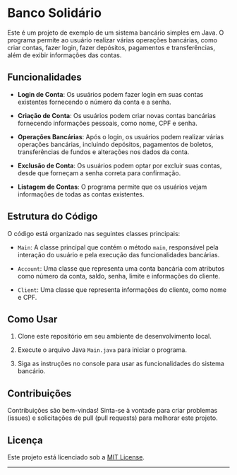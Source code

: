 # Banco Solidário

Este é um projeto de exemplo de um sistema bancário simples em Java. O programa permite ao usuário realizar várias operações bancárias, como criar contas, fazer login, fazer depósitos, pagamentos e transferências, além de exibir informações das contas.

## Funcionalidades

- **Login de Conta**: Os usuários podem fazer login em suas contas existentes fornecendo o número da conta e a senha.

- **Criação de Conta**: Os usuários podem criar novas contas bancárias fornecendo informações pessoais, como nome, CPF e senha.

- **Operações Bancárias**: Após o login, os usuários podem realizar várias operações bancárias, incluindo depósitos, pagamentos de boletos, transferências de fundos e alterações nos dados da conta.

- **Exclusão de Conta**: Os usuários podem optar por excluir suas contas, desde que forneçam a senha correta para confirmação.

- **Listagem de Contas**: O programa permite que os usuários vejam informações de todas as contas existentes.

## Estrutura do Código

O código está organizado nas seguintes classes principais:

- `Main`: A classe principal que contém o método `main`, responsável pela interação do usuário e pela execução das funcionalidades bancárias.

- `Account`: Uma classe que representa uma conta bancária com atributos como número da conta, saldo, senha, limite e informações do cliente.

- `Client`: Uma classe que representa informações do cliente, como nome e CPF.

## Como Usar

1. Clone este repositório em seu ambiente de desenvolvimento local.

2. Execute o arquivo Java `Main.java` para iniciar o programa.

3. Siga as instruções no console para usar as funcionalidades do sistema bancário.

## Contribuições

Contribuições são bem-vindas! Sinta-se à vontade para criar problemas (issues) e solicitações de pull (pull requests) para melhorar este projeto.

## Licença

Este projeto está licenciado sob a [MIT License](LICENSE).

---

